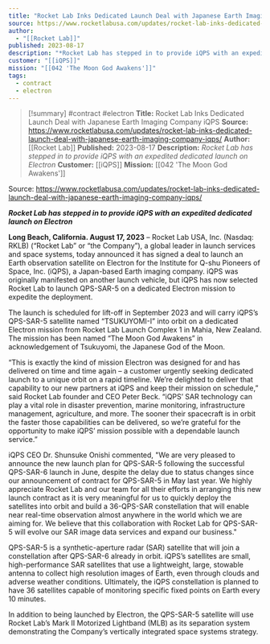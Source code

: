 ```yaml
---
title: "Rocket Lab Inks Dedicated Launch Deal with Japanese Earth Imaging Company iQPS "
source: https://www.rocketlabusa.com/updates/rocket-lab-inks-dedicated-launch-deal-with-japanese-earth-imaging-company-iqps/
author:
  - "[[Rocket Lab]]"
published: 2023-08-17
description: "*Rocket Lab has stepped in to provide iQPS with an expedited dedicated launch on Electron*"
customer: "[[iQPS]]"
mission: "[[042 'The Moon God Awakens']]"
tags:
  - contract
  - electron
---
```

>[!summary]
#contract #electron
**Title:** Rocket Lab Inks Dedicated Launch Deal with Japanese Earth Imaging Company iQPS 
**Source:** https://www.rocketlabusa.com/updates/rocket-lab-inks-dedicated-launch-deal-with-japanese-earth-imaging-company-iqps/
**Author:** [[Rocket Lab]]
**Published:** 2023-08-17
**Description:** *Rocket Lab has stepped in to provide iQPS with an expedited dedicated launch on Electron*
**Customer:** [[iQPS]]
**Mission:** [[042 'The Moon God Awakens']]

Source: https://www.rocketlabusa.com/updates/rocket-lab-inks-dedicated-launch-deal-with-japanese-earth-imaging-company-iqps/

***Rocket Lab has stepped in to provide iQPS with an expedited dedicated launch on Electron***

**Long Beach, California. August 17, 2023** – Rocket Lab USA, Inc. (Nasdaq: RKLB) (“Rocket Lab” or “the Company”), a global leader in launch services and space systems, today announced it has signed a deal to launch an Earth observation satellite on Electron for the Institute for Q-shu Pioneers of Space, Inc. (iQPS), a Japan-based Earth imaging company. iQPS was originally manifested on another launch vehicle, but iQPS has now selected Rocket Lab to launch QPS-SAR-5 on a dedicated Electron mission to expedite the deployment.

The launch is scheduled for lift-off in September 2023 and will carry iQPS’s QPS-SAR-5 satellite named “TSUKUYOMI-I” into orbit on a dedicated Electron mission from Rocket Lab Launch Complex 1 in Mahia, New Zealand. The mission has been named “The Moon God Awakens” in acknowledgement of Tsukuyomi, the Japanese God of the Moon.

“This is exactly the kind of mission Electron was designed for and has delivered on time and time again – a customer urgently seeking dedicated launch to a unique orbit on a rapid timeline. We’re delighted to deliver that capability to our new partners at iQPS and keep their mission on schedule,” said Rocket Lab founder and CEO Peter Beck. “iQPS’ SAR technology can play a vital role in disaster prevention, marine monitoring, infrastructure management, agriculture, and more. The sooner their spacecraft is in orbit the faster those capabilities can be delivered, so we’re grateful for the opportunity to make iQPS’ mission possible with a dependable launch service.”

iQPS CEO Dr. Shunsuke Onishi commented, "We are very pleased to announce the new launch plan for QPS-SAR-5 following the successful QPS-SAR-6 launch in June, despite the delay due to status changes since our announcement of contract for QPS-SAR-5 in May last year. We highly appreciate Rocket Lab and our team for all their efforts in arranging this new launch contract as it is very meaningful for us to quickly deploy the satellites into orbit and build a 36-QPS-SAR constellation that will enable near real-time observation almost anywhere in the world which we are aiming for. We believe that this collaboration with Rocket Lab for QPS-SAR-5 will evolve our SAR image data services and expand our business."

QPS-SAR-5 is a synthetic-aperture radar (SAR) satellite that will join a constellation after QPS-SAR-6 already in orbit. iQPS’s satellites are small, high-performance SAR satellites that use a lightweight, large, stowable antenna to collect high resolution images of Earth, even through clouds and adverse weather conditions. Ultimately, the iQPS constellation is planned to have 36 satellites capable of monitoring specific fixed points on Earth every 10 minutes.

In addition to being launched by Electron, the QPS-SAR-5 satellite will use Rocket Lab’s Mark II Motorized Lightband (MLB) as its separation system demonstrating the Company’s vertically integrated space systems strategy.